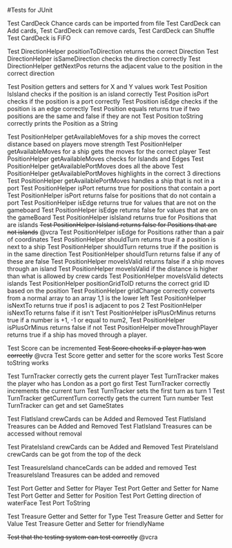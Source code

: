 #Tests for JUnit


Test CardDeck Chance cards can be imported from file
Test CardDeck can Add cards,
Test CardDeck can remove cards,
Test CardDeck can Shuffle
Test CardDeck is FiFO

Test DirectionHelper positionToDirection returns the correct Direction
Test DirectionHelper isSameDirection checks the direction correctly
Test DirectionHelper getNextPos returns the adjacent value to the position in the correct direction

Test Position getters and setters for X and Y values work
Test Position IsIsland checks if the position is an island correctly
Test Position isPort checks if the position is a port correctly
Test Position isEdge checks if the position is an edge correctly
Test Position equals returns true if two positions are the same and false if they are not
Test Position toString correctly prints the Position as a String

Test PositionHelper getAvailableMoves for a ship moves the correct distance based on players move strength
Test PositionHelper getAvailableMoves for a ship gets the moves for the correct player
Test PositionHelper getAvailableMoves checks for Islands and Edges
Test PositionHelper getAvailablePortMoves does all the above
Test PositionHelper getAvailablePortMoves highlights in the correct 3 directions
Test PositionHelper getAvailablePortMoves handles a ship that is not in a port
Test PositionHelper isPort returns true for positions that contain a port
Test PositionHelper isPort returns false for positions that do not contain a port
Test PositionHelper isEdge returns true for values that are not on the gameboard
Test PositionHelper isEdge returns false for values that are on the gameBoard
Test PositionHelper isIsland returns true for Positions that are islands
~~Test PositionHelper IsIsland returns false for Positions that are not islands~~ @vcra
Test PositionHelper isEdge for Positions rather than a pair of coordinates
Test PositionHelper shouldTurn returns true if a position is next to a ship
Test PositionHelper shouldTurn returns true if the position is in the same direction
Test PositionHelper shouldTurn returns false if any of these are false
Test PositionHelper moveIsValid returns false if a ship moves through an island
Test PositionHelper moveIsValid if the distance is higher than what is allowed by crew cards
Test PositionHelper moveIsValid detects islands
Test PositionHelper positionGridToID returns the correct grid ID based on the position
Test PositionHelper gridChange correctly converts from a normal array to an array 1,1 is the lower left
Test PositionHelper isNextTo returns true if pos1 is adjacent to pos 2
Test PositionHelper isNextTo returns false if it isn't
Test PositionHelper isPlusOrMinus returns true if a number is +1, -1 or equal to num2,
Test PositionHelper isPlusOrMinus returns false if not
Test PositionHelper moveThroughPlayer returns true if a ship has moved through a player.

Test Score can be incremented
~~Test Score checks if a player has won correctly~~ @vcra
Test Score getter and setter for the score works
Test Score toString works

Test TurnTracker correctly gets the current player
Test TurnTracker makes the player who has London as a port go first
Test TurnTracker correctly increments the current turn
Test TurnTracker sets the first turn as turn 1
Test TurnTracker getCurrentTurn correctly gets the current Turn number
Test TurnTracker can get and set GameStates

Test FlatIsland crewCards can be Added and Removed
Test FlatIsland Treasures can be Added and Removed
Test FlatIsland Treasures can be accessed without removal

Test PirateIsland crewCards can be Added and Removed
Test PirateIsland crewCards can be got from the top of the deck

Test TreasureIsland chanceCards can be added and removed
Test TreasureIsland Treasures can be added and removed

Test Port Getter and Setter for Player
Test Port Getter and Setter for Name
Test Port Getter and Setter for Position
Test Port Getting direction of waterFace
Test Port ToString

Test Treasure Getter and Setter for Type
Test Treasure Getter and Setter for Value
Test Treasure Getter and Setter for friendlyName

~~Test that the testing system can test correctly~~ @vcra
